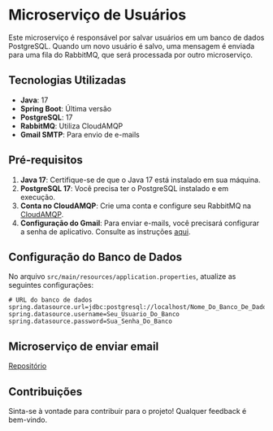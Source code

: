 # Microserviço de Usuários

Este microserviço é responsável por salvar usuários em um banco de dados PostgreSQL. Quando um novo usuário é salvo, uma mensagem é enviada para uma fila do RabbitMQ, que será processada por outro microserviço.

## Tecnologias Utilizadas

- **Java**: 17
- **Spring Boot**: Última versão
- **PostgreSQL**: 17
- **RabbitMQ**: Utiliza CloudAMQP
- **Gmail SMTP**: Para envio de e-mails

## Pré-requisitos

1. **Java 17**: Certifique-se de que o Java 17 está instalado em sua máquina.
2. **PostgreSQL 17**: Você precisa ter o PostgreSQL instalado e em execução.
3. **Conta no CloudAMQP**: Crie uma conta e configure seu RabbitMQ na [CloudAMQP](https://www.cloudamqp.com/).
4. **Configuração do Gmail**: Para enviar e-mails, você precisará configurar a senha de aplicativo. Consulte as instruções [aqui](https://support.google.com/accounts/answer/185833?hl=pt-BR).

## Configuração do Banco de Dados

No arquivo `src/main/resources/application.properties`, atualize as seguintes configurações:

```properties
# URL do banco de dados
spring.datasource.url=jdbc:postgresql://localhost/Nome_Do_Banco_De_Dados
spring.datasource.username=Seu_Usuario_Do_Banco
spring.datasource.password=Sua_Senha_Do_Banco
```

## Microserviço de enviar email
[Repositório](https://github.com/euvitorti/Microservico-Enviar-Email)

## Contribuições
Sinta-se à vontade para contribuir para o projeto! Qualquer feedback é bem-vindo.
